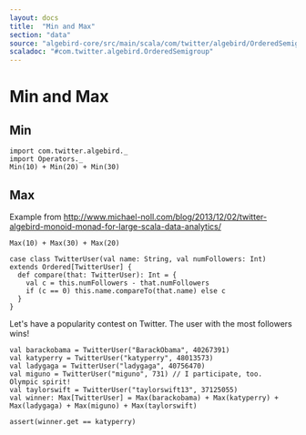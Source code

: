 ```yaml
---
layout: docs
title:  "Min and Max"
section: "data"
source: "algebird-core/src/main/scala/com/twitter/algebird/OrderedSemigroup.scala"
scaladoc: "#com.twitter.algebird.OrderedSemigroup"
---
```


# Min and Max

## Min

```tut:book
import com.twitter.algebird._
import Operators._
Min(10) + Min(20) + Min(30)
```

## Max

Example from <http://www.michael-noll.com/blog/2013/12/02/twitter-algebird-monoid-monad-for-large-scala-data-analytics/>

```tut:book
Max(10) + Max(30) + Max(20)

case class TwitterUser(val name: String, val numFollowers: Int) extends Ordered[TwitterUser] {
  def compare(that: TwitterUser): Int = {
    val c = this.numFollowers - that.numFollowers
    if (c == 0) this.name.compareTo(that.name) else c
  }
}
```

Let's have a popularity contest on Twitter.  The user with the most followers wins!

```tut
val barackobama = TwitterUser("BarackObama", 40267391)
val katyperry = TwitterUser("katyperry", 48013573)
val ladygaga = TwitterUser("ladygaga", 40756470)
val miguno = TwitterUser("miguno", 731) // I participate, too.  Olympic spirit!
val taylorswift = TwitterUser("taylorswift13", 37125055)
val winner: Max[TwitterUser] = Max(barackobama) + Max(katyperry) + Max(ladygaga) + Max(miguno) + Max(taylorswift)

assert(winner.get == katyperry)
```

